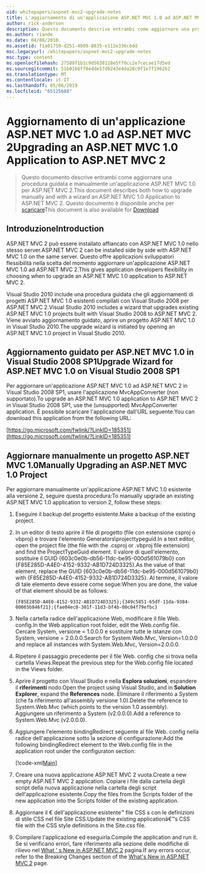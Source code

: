```yaml
---
uid: whitepapers/aspnet-mvc2-upgrade-notes
title: L'aggiornamento di un'applicazione ASP.NET MVC 1.0 ad ASP.NET MVC 2 | Microsoft Docs
author: rick-anderson
description: Questo documento descrive entrambi come aggiornare una procedura guidata e manualmente un'applicazione ASP.NET MVC 1.0 per ASP.NET MVC 2. Questo documento è disponibile anche per d...
ms.author: riande
ms.date: 04/08/2010
ms.assetid: f1a01759-d251-4b09-8835-e112e336c6dd
msc.legacyurl: /whitepapers/aspnet-mvc2-upgrade-notes
msc.type: content
ms.openlocfilehash: 27589f1b1c9d5038118e5ff0cc2e7cecae17d5ed
ms.sourcegitcommit: 51b01b6ff8edde57d8243e4da28c9f1e7f1962b2
ms.translationtype: MT
ms.contentlocale: it-IT
ms.lasthandoff: 05/06/2019
ms.locfileid: "65125688"
---
```

# <a name="upgrading-an-aspnet-mvc-10-application-to-aspnet-mvc-2"></a><span data-ttu-id="5cf32-104">Aggiornamento di un'applicazione ASP.NET MVC 1.0 ad ASP.NET MVC 2</span><span class="sxs-lookup"><span data-stu-id="5cf32-104">Upgrading an ASP.NET MVC 1.0 Application to ASP.NET MVC 2</span></span>

> <span data-ttu-id="5cf32-105">Questo documento descrive entrambi come aggiornare una procedura guidata e manualmente un'applicazione ASP.NET MVC 1.0 per ASP.NET MVC 2.</span><span class="sxs-lookup"><span data-stu-id="5cf32-105">This document describes both how to upgrade manually and with a wizard an ASP.NET MVC 1.0 Application to ASP.NET MVC 2.</span></span> <span data-ttu-id="5cf32-106">Questo documento è disponibile anche per [scaricare](https://download.microsoft.com/download/F/1/6/F16F9AF9-8EF4-4845-BC97-639791D5699C/MVC2-Upgrade-Notes.pdf)</span><span class="sxs-lookup"><span data-stu-id="5cf32-106">This document is also available for [Download](https://download.microsoft.com/download/F/1/6/F16F9AF9-8EF4-4845-BC97-639791D5699C/MVC2-Upgrade-Notes.pdf)</span></span>

## <a name="introduction"></a><span data-ttu-id="5cf32-107">Introduzione</span><span class="sxs-lookup"><span data-stu-id="5cf32-107">Introduction</span></span>

<span data-ttu-id="5cf32-108">ASP.NET MVC 2 può essere installato affiancato con ASP.NET MVC 1.0 nello stesso server.</span><span class="sxs-lookup"><span data-stu-id="5cf32-108">ASP.NET MVC 2 can be installed side by side with ASP.NET MVC 1.0 on the same server.</span></span> <span data-ttu-id="5cf32-109">Questo offre applicazioni sviluppatori flessibilità nella scelta del momento aggiornare un'applicazione ASP.NET MVC 1.0 ad ASP.NET MVC 2.</span><span class="sxs-lookup"><span data-stu-id="5cf32-109">This gives application developers flexibility in choosing when to upgrade an ASP.NET MVC 1.0 application to ASP.NET MVC 2.</span></span>

<span data-ttu-id="5cf32-110">Visual Studio 2010 include una procedura guidata che gli aggiornamenti di progetti ASP.NET MVC 1.0 esistenti compilati con Visual Studio 2008 per ASP.NET MVC 2.</span><span class="sxs-lookup"><span data-stu-id="5cf32-110">Visual Studio 2010 includes a wizard that upgrades existing ASP.NET MVC 1.0 projects built with Visual Studio 2008 to ASP.NET MVC 2.</span></span> <span data-ttu-id="5cf32-111">Viene avviato aggiornamento guidato, aprire un progetto ASP.NET MVC 1.0 in Visual Studio 2010.</span><span class="sxs-lookup"><span data-stu-id="5cf32-111">The upgrade wizard is initiated by opening an ASP.NET MVC 1.0 project in Visual Studio 2010.</span></span>

## <a name="upgrade-wizard-for-aspnet-mvc-10-on-visual-studio-2008-sp1"></a><span data-ttu-id="5cf32-112">Aggiornamento guidato per ASP.NET MVC 1.0 in Visual Studio 2008 SP1</span><span class="sxs-lookup"><span data-stu-id="5cf32-112">Upgrade Wizard for ASP.NET MVC 1.0 on Visual Studio 2008 SP1</span></span>

<span data-ttu-id="5cf32-113">Per aggiornare un'applicazione ASP.NET MVC 1.0 ad ASP.NET MVC 2 in Visual Studio 2008 SP1, usare l'applicazione MvcAppConverter (non supportato).</span><span class="sxs-lookup"><span data-stu-id="5cf32-113">To upgrade an ASP.NET MVC 1.0 application to ASP.NET MVC 2 in Visual Studio 2008 SP1, use the (unsupported) MvcAppConverter application.</span></span> <span data-ttu-id="5cf32-114">È possibile scaricare l'applicazione dall'URL seguente:</span><span class="sxs-lookup"><span data-stu-id="5cf32-114">You can download this application from the following URL:</span></span>

[https://go.microsoft.com/fwlink/?LinkID=185351](https://go.microsoft.com/fwlink/?LinkID=185351)

## <a name="manually-upgrading-an-aspnet-mvc-10-project"></a><span data-ttu-id="5cf32-115">Aggiornare manualmente un progetto ASP.NET MVC 1.0</span><span class="sxs-lookup"><span data-stu-id="5cf32-115">Manually Upgrading an ASP.NET MVC 1.0 Project</span></span>

<span data-ttu-id="5cf32-116">Per aggiornare manualmente un'applicazione ASP.NET MVC 1.0 esistente alla versione 2, seguire questa procedura:</span><span class="sxs-lookup"><span data-stu-id="5cf32-116">To manually upgrade an existing ASP.NET MVC 1.0 application to version 2, follow these steps:</span></span>

1. <span data-ttu-id="5cf32-117">Eseguire il backup del progetto esistente.</span><span class="sxs-lookup"><span data-stu-id="5cf32-117">Make a backup of the existing project.</span></span>
2. <span data-ttu-id="5cf32-118">In un editor di testo aprire il file di progetto (file con estensione csproj o vbproj) e trovare l'elemento Generators\projecttypeguid.</span><span class="sxs-lookup"><span data-stu-id="5cf32-118">In a text editor, open the project file (the file with the .csproj or .vbproj file extension) and find the ProjectTypeGuid element.</span></span> <span data-ttu-id="5cf32-119">Il valore di quell'elemento, sostituire il GUID {603c0e0b-db56-11dc-be95-000d561079b0} con {F85E285D-A4E0-4152-9332-AB1D724D3325}.</span><span class="sxs-lookup"><span data-stu-id="5cf32-119">As the value of that element, replace the GUID {603c0e0b-db56-11dc-be95-000d561079b0} with {F85E285D-A4E0-4152-9332-AB1D724D3325}.</span></span> <span data-ttu-id="5cf32-120">Al termine, il valore di tale elemento deve essere come segue:</span><span class="sxs-lookup"><span data-stu-id="5cf32-120">When you are done, the value of that element should be as follows:</span></span> 

    `{F85E285D-A4E0-4152-9332-AB1D724D3325};{349c5851-65df-11da-9384-00065b846f21};{fae04ec0-301f-11d3-bf4b-00c04f79efbc}`
3. <span data-ttu-id="5cf32-121">Nella cartella radice dell'applicazione Web, modificare il file Web. config.</span><span class="sxs-lookup"><span data-stu-id="5cf32-121">In the Web application root folder, edit the Web.config file.</span></span> <span data-ttu-id="5cf32-122">Cercare System, versione = 1.0.0.0 e sostituire tutte le istanze con System, versione = 2.0.0.0.</span><span class="sxs-lookup"><span data-stu-id="5cf32-122">Search for System.Web.Mvc, Version=1.0.0.0 and replace all instances with System.Web.Mvc, Version=2.0.0.0.</span></span>
4. <span data-ttu-id="5cf32-123">Ripetere il passaggio precedente per il file Web. config che si trova nella cartella Views.</span><span class="sxs-lookup"><span data-stu-id="5cf32-123">Repeat the previous step for the Web.config file located in the Views folder.</span></span>
5. <span data-ttu-id="5cf32-124">Aprire il progetto con Visual Studio e nella **Esplora soluzioni**, espandere il **riferimenti** nodo.</span><span class="sxs-lookup"><span data-stu-id="5cf32-124">Open the project using Visual Studio, and in **Solution Explorer**, expand the **References** node.</span></span> <span data-ttu-id="5cf32-125">Eliminare il riferimento a System (che fa riferimento all'assembly versione 1.0).</span><span class="sxs-lookup"><span data-stu-id="5cf32-125">Delete the reference to System.Web.Mvc (which points to the version 1.0 assembly).</span></span> <span data-ttu-id="5cf32-126">Aggiungere un riferimento a System (v2.0.0.0).</span><span class="sxs-lookup"><span data-stu-id="5cf32-126">Add a reference to System.Web.Mvc (v2.0.0.0).</span></span>
6. <span data-ttu-id="5cf32-127">Aggiungere l'elemento bindingRedirect seguente al file Web. config nella radice dell'applicazione sotto la sezione di configurazione:</span><span class="sxs-lookup"><span data-stu-id="5cf32-127">Add the following bindingRedirect element to the Web.config file in the application root under the configuraton section:</span></span>   

    [!code-xml[Main](aspnet-mvc2-upgrade-notes/samples/sample1.xml)]
7. <span data-ttu-id="5cf32-128">Creare una nuova applicazione ASP.NET MVC 2 vuota.</span><span class="sxs-lookup"><span data-stu-id="5cf32-128">Create a new empty ASP.NET MVC 2 application.</span></span> <span data-ttu-id="5cf32-129">Copiare i file dalla cartella degli script della nuova applicazione nella cartella degli script dell'applicazione esistente.</span><span class="sxs-lookup"><span data-stu-id="5cf32-129">Copy the files from the Scripts folder of the new application into the Scripts folder of the existing application.</span></span>
8. <span data-ttu-id="5cf32-130">Aggiornare il € dell'applicazione esistente™ file CSS s con le definizioni di stile CSS nel file Site CSS.</span><span class="sxs-lookup"><span data-stu-id="5cf32-130">Update the existing applicationâ€™s CSS file with the CSS style definitions in the Site.css file.</span></span>
9. <span data-ttu-id="5cf32-131">Compilare l'applicazione ed eseguirla.</span><span class="sxs-lookup"><span data-stu-id="5cf32-131">Compile the application and run it.</span></span> <span data-ttu-id="5cf32-132">Se si verificano errori, fare riferimento alla sezione delle modifiche di rilievo nel [What ' s New in ASP.NET MVC 2](https://go.microsoft.com/fwlink/?LinkID=185038) pagina.</span><span class="sxs-lookup"><span data-stu-id="5cf32-132">If any errors occur, refer to the Breaking Changes section of the [What's New in ASP.NET MVC 2](https://go.microsoft.com/fwlink/?LinkID=185038) page.</span></span>
